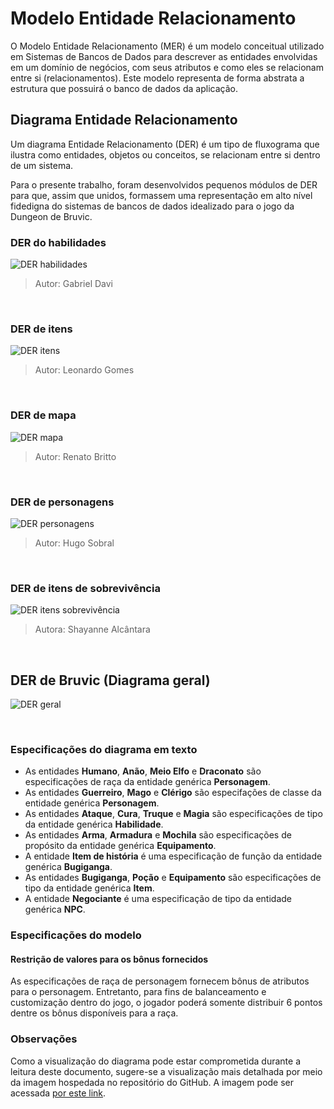 # Modelo Entidade Relacionamento

O Modelo Entidade Relacionamento (MER) é um modelo conceitual utilizado em Sistemas de Bancos de Dados para descrever as entidades envolvidas em um domínio de negócios, com seus atributos e como eles se relacionam entre si (relacionamentos). Este modelo representa de forma abstrata a estrutura que possuirá o banco de dados da aplicação.

## Diagrama Entidade Relacionamento

Um diagrama Entidade Relacionamento (DER) é um tipo de fluxograma que ilustra como entidades, objetos ou conceitos, se relacionam entre si dentro de um sistema.

Para o presente trabalho, foram desenvolvidos pequenos módulos de DER para que, assim que unidos, formassem uma representação em alto nível fidedigna do sistemas de bancos de dados idealizado para o jogo da Dungeon de Bruvic.

### DER do habilidades

![DER habilidades](./der_habilidade_v2.png)

> Autor: Gabriel Davi

<br/>

### DER de itens

![DER itens](./der_item_v2.png)

> Autor: Leonardo Gomes

<br/>

### DER de mapa

![DER mapa](./der_mapa_v2.3.png)

> Autor: Renato Britto

<br/>

### DER de personagens

![DER personagens](./der_personagens_v2.png)

> Autor: Hugo Sobral

<br/>

### DER de itens de sobrevivência

![DER itens sobrevivência](./itens_sobrevivencia_v1.png)

> Autora: Shayanne Alcântara

<br/>

## DER de Bruvic (Diagrama geral) 

![DER geral](./der_bruvic_v3.svg)

<br/>

### Especificações do diagrama em texto

- As entidades **Humano**, **Anão**, **Meio Elfo** e **Draconato** são especificações de raça da entidade genérica **Personagem**.
- As entidades **Guerreiro**, **Mago** e **Clérigo** são especifações de classe da entidade genérica **Personagem**.
- As entidades **Ataque**, **Cura**, **Truque** e **Magia** são especificações de tipo da entidade genérica **Habilidade**.
- As entidades **Arma**, **Armadura** e **Mochila** são especificações de propósito da entidade genérica **Equipamento**.
- A entidade **Item de história** é uma especificação de função da entidade genérica **Bugiganga**.
- As entidades **Bugiganga**, **Poção** e **Equipamento** são especificações de tipo da entidade genérica **Item**.
- A entidade **Negociante** é uma especificação de tipo da entidade genérica **NPC**.

### Especificações do modelo
#### Restrição de valores para os bônus fornecidos
As especificações de raça de personagem fornecem bônus de atributos para o personagem. Entretanto, para fins de balanceamento e customização dentro do jogo, o jogador poderá somente distribuir 6 pontos dentre os bônus disponíveis para a raça.


### Observações
Como a visualização do diagrama pode estar comprometida durante a leitura deste documento, sugere-se a visualização mais detalhada por meio da imagem hospedada no repositório do GitHub. A imagem pode ser acessada [por este link](https://github.com/SBD1/Grupo12_Bruvic/blob/d50ae66424e7385410561e0fb8d88e2321a781c4/Modulo%201%20-%20DER/der_bruvic_v2.png).